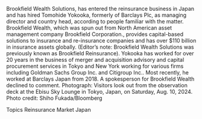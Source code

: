 Brookfield Wealth Solutions, has entered the reinsurance business in Japan and has hired Tomohide Yokooka, formerly of Barclays Plc, as managing director and country head, according to people familiar with the matter.
Brookfield Wealth, which was spun out from North American asset management company Brookfield Corporation., provides capital-based solutions to insurance and re-insurance companies and has over $110 billion in insurance assets globally. (Editor’s note: Brookfield Wealth Solutions was previously known as Brookfield Reinsurance).
Yokooka has worked for over 20 years in the business of merger and acquisition advisory and capital procurement services in Tokyo and New York working for various firms including Goldman Sachs Group Inc. and Citigroup Inc.. Most recently, he worked at Barclays Japan from 2018.
A spokesperson for Brookfield Wealth declined to comment.
Photograph: Visitors look out from the observation deck at the Ebisu Sky Lounge in Tokyo, Japan, on Saturday, Aug. 10, 2024. Photo credit: Shiho Fukada/Bloomberg

Topics
Reinsurance
Market
Japan
